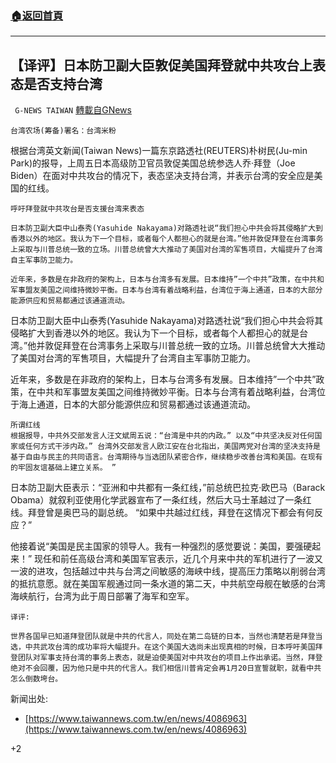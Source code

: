 ###  [:house:返回首頁](https://github.com/ourhimalayas/txt)
---

## 【译评】日本防卫副大臣敦促美国拜登就中共攻台上表态是否支持台湾
` G-NEWS TAIWAN` [轉載自GNews](https://gnews.org/zh-hans/691906/)

```
台湾农场(筹备)署名：台湾米粉
```


根据台湾英文新闻(Taiwan News)一篇东京路透社(REUTERS)朴树民(Ju-min Park)的报导，上周五日本高级防卫官员敦促美国总统参选人乔·拜登（Joe Biden）在面对中共攻台的情况下，表态坚决支持台湾，并表示台湾的安全应是美国的红线。


```
呼吁拜登就中共攻台是否支援台湾来表态
```





```
日本防卫副大臣中山泰秀(Yasuhide Nakayama)对路透社说“我们担心中共会将其侵略扩大到香港以外的地区。我认为下一个目标，或者每个人都担心的就是台湾。”他并敦促拜登在台湾事务上采取与川普总统一致的立场。川普总统曾大大推动了美国对台湾的军售项目，大幅提升了台湾自主军事防卫能力。
```







```
近年来，多数是在非政府的架构上，日本与台湾多有发展。日本维持”一个中共”政策，在中共和军事盟友美国之间维持微妙平衡。日本与台湾有着战略利益，台湾位于海上通道，日本的大部分能源供应和贸易都通过该通道流动。
```






日本防卫副大臣中山泰秀(Yasuhide Nakayama)对路透社说“我们担心中共会将其侵略扩大到香港以外的地区。我认为下一个目标，或者每个人都担心的就是台湾。”他并敦促拜登在台湾事务上采取与川普总统一致的立场。川普总统曾大大推动了美国对台湾的军售项目，大幅提升了台湾自主军事防卫能力。





近年来，多数是在非政府的架构上，日本与台湾多有发展。日本维持”一个中共”政策，在中共和军事盟友美国之间维持微妙平衡。日本与台湾有着战略利益，台湾位于海上通道，日本的大部分能源供应和贸易都通过该通道流动。








```
所谓红线
根据报导，中共外交部发言人汪文斌周五说：“台湾是中共的内政。” 以及“中共坚决反对任何国家或任何方式干涉内政。” 台湾外交部发言人欧江安在台北指出，美国两党对台湾的坚决支持是基于自由与民主的共同语言。台湾期待与当选团队紧密合作，继续稳步改善台湾和美国。在现有的牢固友谊基础上建立关系。 ”
```






日本防卫副大臣表示：“亚洲和中共都有一条红线，”前总统巴拉克·欧巴马（Barack Obama）就叙利亚使用化学武器宣布了一条红线，然后大马士革越过了一条红线。拜登曾是奥巴马的副总统。 “如果中共越过红线，拜登在这情况下都会有何反应？”

他接着说“美国是民主国家的领导人。我有一种强烈的感觉要说：美国，要强硬起来！” 现任和前任高级台湾和美国军官表示，近几个月来中共的军机进行了一波又一波的进攻，包括越过中共与台湾之间敏感的海峡中线，提高压力策略以削弱台湾的抵抗意愿。就在美国军舰通过同一条水道的第二天，中共航空母舰在敏感的台湾海峡航行，台湾为此于周日部署了海军和空军。






```
译评:
```











```
世界各国早已知道拜登团队就是中共的代言人，同处在第二岛链的日本，当然也清楚若是拜登当选，中共武攻台湾的成功率将大幅提升。在这个美国大选尚未出现真相的时候，日本呼吁美国拜登团队对军事支持台湾的事务上表态，就是迫使美国对中共攻台的项目上作出承诺。当然，拜登绝对不会回覆，因为他只是中共的代言人。我们相信川普肯定会再1月20日宣誓就职，就看中共怎么倒数垮台。
```






新闻出处:

- [https://www.taiwannews.com.tw/en/news/4086963](https://www.taiwannews.com.tw/en/news/4086963)




+2
